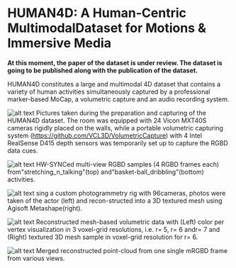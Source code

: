 # HUMAN4D: A Human-Centric MultimodalDataset for Motions & Immersive Media

<b>At this moment, the paper of the dataset is under review.
The dataset is going to be published along with the publication of the dataset.</b>

HUMAN4D constitutes a large and multimodal 4D dataset that contains a variety of human activities simultaneously captured by a professional marker-based MoCap, a volumetric capture and an audio recording system.

![alt text](https://github.com/tofis/human4d_dataset/raw/master/wwwmaterial/facilities.png)
Pictures taken during the preparation and capturing of the HUMAN4D dataset. The room was equipped with 24 Vicon MXT40S cameras rigidly placed on the walls, while a portable volumetric capturing system (https://github.com/VCL3D/VolumetricCapture) with 4 Intel RealSense D415 depth sensors was temporarily set up to capture the RGBD data cues.

![alt text](https://github.com/tofis/human4d_dataset/raw/master/wwwmaterial/rgbd2.png)
HW-SYNCed multi-view RGBD samples (4 RGBD frames each) from"stretching_n_talking"(top) and"basket-ball_dribbling"(bottom) activities. 

![alt text](https://github.com/tofis/human4d_dataset/raw/master/wwwmaterial/actor_bodyscan_s.png)
sing  a  custom  photogrammetry  rig  with  96cameras,  photos  were  taken  of  the  actor  (left)  and  recon-structed  into  a  3D  textured  mesh  using  Agisoft  Metashape(right).

![alt text](https://github.com/tofis/human4d_dataset/raw/master/wwwmaterial/meshreco2.png)
Reconstructed mesh-based  volumetric  data  with  (Left)  color  per  vertex  visualization  in  3  voxel-grid resolutions, i.e. r= 5, r= 6 andr= 7 and (Right) textured 3D mesh sample in voxel-grid resolution for r= 6.

![alt text](https://github.com/tofis/human4d_dataset/raw/master/wwwmaterial/pcloud.png)
Merged reconstructed point-cloud from one single mRGBD frame from various views.
